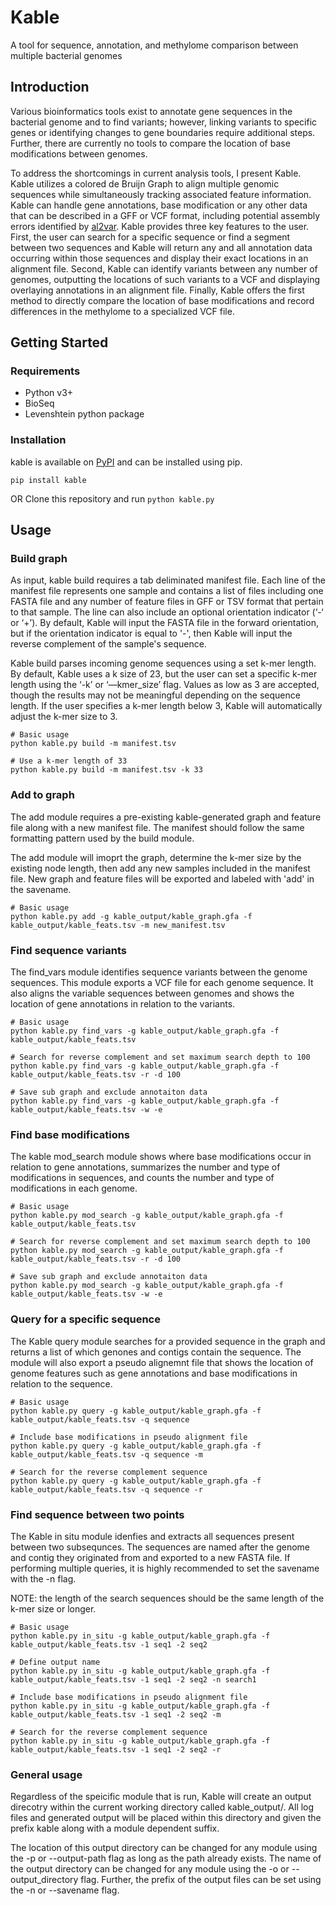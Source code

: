 # Kable
A tool for sequence, annotation, and methylome comparison between multiple bacterial genomes

## Introduction
Various bioinformatics tools exist to annotate gene sequences in the bacterial genome and to find variants; however, linking variants to specific genes or identifying changes to gene boundaries require additional steps. Further, there are currently no tools to compare the location of base modifications between genomes. 

To address the shortcomings in current analysis tools, I present Kable. Kable utilizes a colored de Bruijn Graph to align multiple genomic sequences while simultaneously tracking associated feature information. Kable can handle gene annotations, base modification or any other data that can be described in a GFF or VCF format, including potential assembly errors identified by [al2var](https://github.com/jrhendrix/al2var). Kable provides three key features to the user. First, the user can search for a specific sequence or find a segment between two sequences and Kable will return any and all annotation data occurring within those sequences and display their exact locations in an alignment file. Second, Kable can identify variants between any number of genomes, outputting the locations of such variants to a VCF and displaying overlaying annotations in an alignment file. Finally, Kable offers the first method to directly compare the location of base modifications and record differences in the methylome to a specialized VCF file. 

## Getting Started

### Requirements
* Python v3+
* BioSeq
* Levenshtein python package


### Installation
kable is available on [PyPI](https://pypi.org/project/kable/) and can be installed using pip.

```pip install kable```

OR Clone this repository and run ```python kable.py```

## Usage

### Build graph
As input, kable build requires a tab deliminated manifest file. Each line of the manifest file represents one sample and contains a list of files including one FASTA file and any number of feature files in GFF or TSV format that pertain to that sample. The line can also include an optional orientation indicator (‘-‘ or ‘+’). By default, Kable will input the FASTA file in the forward orientation, but if the orientation indicator is equal to '-', then Kable will input the reverse complement of the sample's sequence. 

Kable build parses incoming genome sequences using a set k-mer length. By default, Kable uses a k size of 23, but the user can set a specific k-mer length using the ‘-k’ or ‘—kmer_size’ flag. Values as low as 3 are accepted, though the results may not be meaningful depending on the sequence length. If the user specifies a k-mer length below 3, Kable will automatically adjust the k-mer size to 3.

```
# Basic usage
python kable.py build -m manifest.tsv 

# Use a k-mer length of 33
python kable.py build -m manifest.tsv -k 33
```


### Add to graph
The add module requires a pre-existing kable-generated graph and feature file along with a new manifest file. The manifest should follow the same formatting pattern used by the build module. 

The add module will imoprt the graph, determine the k-mer size by the existing node length, then add any new samples included in the manifest file. New graph and feature files will be exported and labeled with 'add' in the savename.

```
# Basic usage
python kable.py add -g kable_output/kable_graph.gfa -f kable_output/kable_feats.tsv -m new_manifest.tsv
```

### Find sequence variants
The find_vars module identifies sequence variants between the genome sequences. This module exports a VCF file for each genome sequence. It also aligns the variable sequences between genomes and shows the location of gene annotations in relation to the variants. 


```
# Basic usage
python kable.py find_vars -g kable_output/kable_graph.gfa -f kable_output/kable_feats.tsv

# Search for reverse complement and set maximum search depth to 100
python kable.py find_vars -g kable_output/kable_graph.gfa -f kable_output/kable_feats.tsv -r -d 100

# Save sub graph and exclude annotaiton data
python kable.py find_vars -g kable_output/kable_graph.gfa -f kable_output/kable_feats.tsv -w -e
```


### Find base modifications

The kable mod_search module shows where base modifications occur in relation to gene annotations, summarizes the number and type of modifications in sequences, and counts the number and type of modifications in each genome. 

```
# Basic usage
python kable.py mod_search -g kable_output/kable_graph.gfa -f kable_output/kable_feats.tsv

# Search for reverse complement and set maximum search depth to 100
python kable.py mod_search -g kable_output/kable_graph.gfa -f kable_output/kable_feats.tsv -r -d 100

# Save sub graph and exclude annotaiton data
python kable.py mod_search -g kable_output/kable_graph.gfa -f kable_output/kable_feats.tsv -w -e
```

### Query for a specific sequence
The Kable query module searches for a provided sequence in the graph and returns a list of which genones and contigs contain the sequence. The module will also export a pseudo alignemnt file that shows the location of genome features such as gene annotations and base modifications in relation to the sequence.

```
# Basic usage
python kable.py query -g kable_output/kable_graph.gfa -f kable_output/kable_feats.tsv -q sequence

# Include base modifications in pseudo alignment file
python kable.py query -g kable_output/kable_graph.gfa -f kable_output/kable_feats.tsv -q sequence -m

# Search for the reverse complement sequence
python kable.py query -g kable_output/kable_graph.gfa -f kable_output/kable_feats.tsv -q sequence -r

```

### Find sequence between two points
The Kable in situ module idenfies and extracts all sequences present between two subsequnces. The sequences are named after the genome and contig they originated from and exported to a new FASTA file. If performing multiple queries, it is highly recommended to set the savename with the -n flag.

NOTE: the length of the search sequences should be the same length of the k-mer size or longer. 

```
# Basic usage
python kable.py in_situ -g kable_output/kable_graph.gfa -f kable_output/kable_feats.tsv -1 seq1 -2 seq2

# Define output name
python kable.py in_situ -g kable_output/kable_graph.gfa -f kable_output/kable_feats.tsv -1 seq1 -2 seq2 -n search1

# Include base modifications in pseudo alignment file
python kable.py in_situ -g kable_output/kable_graph.gfa -f kable_output/kable_feats.tsv -1 seq1 -2 seq2 -m

# Search for the reverse complement sequence
python kable.py in_situ -g kable_output/kable_graph.gfa -f kable_output/kable_feats.tsv -1 seq1 -2 seq2 -r
```


### General usage
Regardless of the speicific module that is run, Kable will create an output direcotry within the current working directory called kable_output/. All log files and generated output will be placed within this directory and given the prefix kable along with a module dependent suffix. 

The location of this output directory can be changed for any module using the -p or --output-path flag as long as the path already exists. The name of the output directory can be changed for any module using the -o or --output_directory flag. Further, the prefix of the output files can be set using the -n or --savename flag. 





